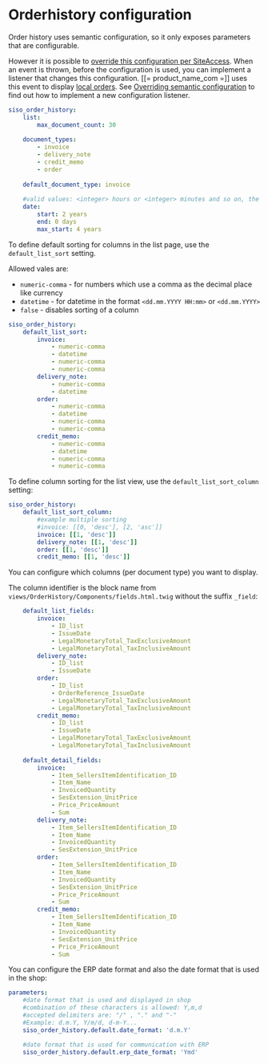 # Orderhistory configuration

Order history uses semantic configuration, so it only exposes parameters that are configurable.

However it is possible to [override this configuration per SiteAccess](overriding_semantic_configuration.md).
When an event is thrown, before the configuration is used, you can implement a listener that changes this configuration.
[[= product_name_com =]] uses this event to display [local orders](order_history_features/orderhistory_local_orders.md).
See [Overriding semantic configuration](overriding_semantic_configuration.md) to find out how to implement a new configuration listener.

``` yaml
siso_order_history:
    list:
        max_document_count: 30
    
    document_types:
        - invoice
        - delivery_note
        - credit_memo
        - order
    
    default_document_type: invoice
    
    #valid values: <integer> hours or <integer> minutes and so on, the date is calculated with <now> - given time
    date:
        start: 2 years
        end: 0 days
        max_start: 4 years
```

To define default sorting for columns in the list page, use the `default_list_sort` setting.

Allowed vales are:

- `numeric-comma` - for numbers which use a comma as the decimal place like currency
- `datetime` - for datetime in the format `<dd.mm.YYYY HH:mm>` or `<dd.mm.YYYY>`
- `false` - disables sorting of a column
    
``` yaml
siso_order_history:
    default_list_sort:
        invoice:
            - numeric-comma
            - datetime
            - numeric-comma
            - numeric-comma
        delivery_note:
            - numeric-comma
            - datetime
        order:
            - numeric-comma
            - datetime
            - numeric-comma
            - numeric-comma
        credit_memo:
            - numeric-comma
            - datetime
            - numeric-comma
            - numeric-comma
```

To define column sorting for the list view, use the `default_list_sort_column` setting:

``` yaml
siso_order_history:
    default_list_sort_column:
        #example multiple sorting
        #invoice: [[0, 'desc'], [2, 'asc']]
        invoice: [[1, 'desc']]
        delivery_note: [[1, 'desc']]
        order: [[1, 'desc']]
        credit_memo: [[1, 'desc']]
```

You can configure which columns (per document type) you want to display.

The column identifier is the block name from `views/OrderHistory/Components/fields.html.twig` without the suffix `_field`:

``` yaml
    default_list_fields:
        invoice:
            - ID_list
            - IssueDate
            - LegalMonetaryTotal_TaxExclusiveAmount
            - LegalMonetaryTotal_TaxInclusiveAmount
        delivery_note:
            - ID_list
            - IssueDate
        order:
            - ID_list
            - OrderReference_IssueDate
            - LegalMonetaryTotal_TaxExclusiveAmount
            - LegalMonetaryTotal_TaxInclusiveAmount
        credit_memo:
            - ID_list
            - IssueDate
            - LegalMonetaryTotal_TaxExclusiveAmount
            - LegalMonetaryTotal_TaxInclusiveAmount
    
    default_detail_fields:
        invoice:
            - Item_SellersItemIdentification_ID
            - Item_Name
            - InvoicedQuantity
            - SesExtension_UnitPrice
            - Price_PriceAmount
            - Sum
        delivery_note:
            - Item_SellersItemIdentification_ID
            - Item_Name
            - InvoicedQuantity
            - SesExtension_UnitPrice
        order:
            - Item_SellersItemIdentification_ID
            - Item_Name
            - InvoicedQuantity
            - SesExtension_UnitPrice
            - Price_PriceAmount
            - Sum
        credit_memo:
            - Item_SellersItemIdentification_ID
            - Item_Name
            - InvoicedQuantity
            - SesExtension_UnitPrice
            - Price_PriceAmount
            - Sum
```

You can configure the ERP date format and also the date format that is used in the shop:

``` yaml
parameters:
    #date format that is used and displayed in shop
    #combination of these characters is allowed: Y,m,d
    #accepted delimiters are: "/" , "." and "-"
    #Example: d.m.Y, Y/m/d, d-m-Y...
    siso_order_history.default.date_format: 'd.m.Y'

    #date format that is used for communication with ERP
    siso_order_history.default.erp_date_format: 'Ymd' 
```
